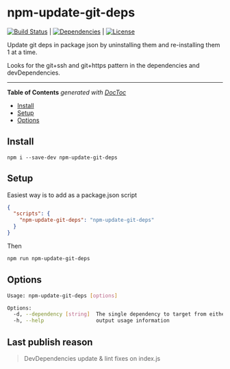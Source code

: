 # npm-update-git-deps

[![Build Status](https://travis-ci.org/johndcarmichael/npm-update-git-deps.svg?branch=master)](https://travis-ci.org/johndcarmichael/npm-update-git-deps) | [![Dependencies](https://david-dm.org/johndcarmichael/npm-update-git-deps.svg)](https://david-dm.org/johndcarmichael/npm-update-git-deps) | [![License](http://img.shields.io/npm/l/boats.svg)](https://github.com/johndcarmichael/npm-update-git-deps/blob/master/LICENSE)

Update git deps in package json by uninstalling them and re-installing them 1 at a time.

Looks for the git+ssh and git+https pattern in the dependencies and devDependencies.

---

<!-- START doctoc generated TOC please keep comment here to allow auto update -->
<!-- DON'T EDIT THIS SECTION, INSTEAD RE-RUN doctoc TO UPDATE -->
**Table of Contents**  *generated with [DocToc](https://github.com/thlorenz/doctoc)*

- [Install](#install)
- [Setup](#setup)
- [Options](#options)

<!-- END doctoc generated TOC please keep comment here to allow auto update -->

## Install
```
npm i --save-dev npm-update-git-deps
```

## Setup
Easiest way is to add as a package.json script
```json
{
  "scripts": {
    "npm-update-git-deps": "npm-update-git-deps"
  }
}
```

Then
```bash
npm run npm-update-git-deps
```

## Options
```bash
Usage: npm-update-git-deps [options]

Options:
  -d, --dependency [string]  The single dependency to target from either the dev or non-dev list (not required to be from git)
  -h, --help                 output usage information
```

## Last publish reason
> DevDependencies update & lint fixes on index.js
